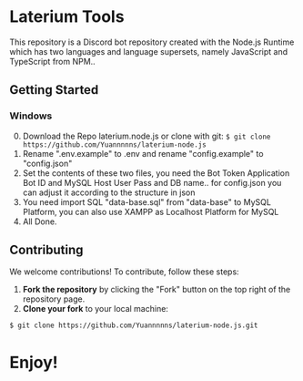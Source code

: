 # Laterium Tools

This repository is a Discord bot repository created with the Node.js Runtime which has two languages ​​and language supersets, namely JavaScript and TypeScript from NPM..

## Getting Started

### Windows

0. Download the Repo laterium.node.js or clone with git: `$ git clone https://github.com/Yuannnnns/laterium-node.js`
1. Rename ".env.example" to .env and rename "config.example" to "config.json"
2. Set the contents of these two files, you need the Bot Token Application Bot ID and MySQL Host User Pass and DB name.. for config.json you can adjust it according to the structure in json
3. You need import SQL "data-base.sql" from "data-base" to MySQL Platform, you can also use XAMPP as Localhost Platform for MySQL
4. All Done.

## Contributing

We welcome contributions! To contribute, follow these steps:

1. **Fork the repository** by clicking the "Fork" button on the top right of the repository page.
2. **Clone your fork** to your local machine:
```bash
$ git clone https://github.com/Yuannnnns/laterium-node.js.git
```
#
# Enjoy!
